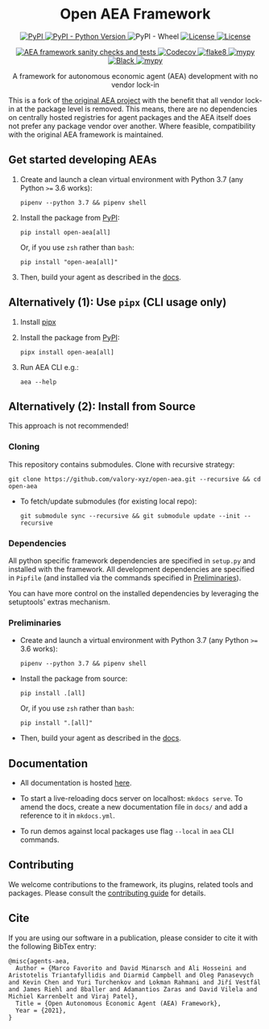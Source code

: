 <h1 align="center">
    <b>Open AEA Framework</b>
</h1>

<p align="center">
  <a href="https://pypi.org/project/open-aea/">
    <img alt="PyPI" src="https://img.shields.io/pypi/v/open-aea">
  </a>
  <a href="https://pypi.org/project/open-aea/">
    <img alt="PyPI - Python Version" src="https://img.shields.io/pypi/pyversions/open-aea">
  </a>
  <a>
    <img alt="PyPI - Wheel" src="https://img.shields.io/pypi/wheel/open-aea">
  </a>
  <a href="https://github.com/valory-xyz/open-aea/blob/main/LICENSE">
    <img alt="License" src="https://img.shields.io/pypi/l/open-aea"> 
  </a>
  <a href="https://pypi.org/project/open-aea/">
    <img alt="License" src="https://img.shields.io/pypi/dm/open-aea"> 
  </a>
</p>
<p align="center">
  <a href="https://github.com/valory-xyz/open-aea/workflows/AEA%20framework%20sanity%20checks%20and%20tests">
    <img alt="AEA framework sanity checks and tests" src="https://github.com/valory-xyz/open-aea/workflows/AEA%20framework%20sanity%20checks%20and%20tests/badge.svg?branch=main">
  </a>
  <a href="">
    <img alt="Codecov" src="https://img.shields.io/codecov/c/github/valory-xyz/open-aea">
  </a>
  <a href="https://img.shields.io/badge/lint-flake8-blueviolet">
    <img alt="flake8" src="https://img.shields.io/badge/lint-flake8-yellow" >
  </a>
  <a href="https://github.com/python/mypy">
    <img alt="mypy" src="https://img.shields.io/badge/static%20check-mypy-blue">
  </a>
  <a href="https://github.com/psf/black">
    <img alt="Black" src="https://img.shields.io/badge/code%20style-black-black">
  </a>
  <a href="https://github.com/PyCQA/bandit">
    <img alt="mypy" src="https://img.shields.io/badge/security-bandit-lightgrey">
  </a>
</p>

<p align="center">
A framework for autonomous economic agent (AEA) development with no vendor lock-in
</p>

This is a fork of <a href="https://github.com/fetchai/agents-aea">the original AEA project</a> with the benefit that all vendor lock-in at the package level is removed. This means, there are no dependencies on centrally hosted registries for agent packages and the AEA itself does not prefer any package vendor over another. Where feasible, compatibility with the original AEA framework is maintained.

## Get started developing AEAs

1. Create and launch a clean virtual environment with Python 3.7 (any Python `>=` 3.6 works):

       pipenv --python 3.7 && pipenv shell

2. Install the package from [PyPI](https://pypi.org/project/open-aea/):

       pip install open-aea[all]

    Or, if you use `zsh` rather than `bash`:

       pip install "open-aea[all]"

3. Then, build your agent as described in the [docs](https://valory-xyz.github.io/open-aea/).

## Alternatively (1): Use `pipx` (CLI usage only)

1. Install [pipx](https://github.com/pipxproject/pipx)

2. Install the package from [PyPI](https://pypi.org/project/aea/):

       pipx install open-aea[all]

3. Run AEA CLI e.g.:

       aea --help

## Alternatively (2): Install from Source

This approach is not recommended!

### Cloning

This repository contains submodules. Clone with recursive strategy:

    git clone https://github.com/valory-xyz/open-aea.git --recursive && cd open-aea

- To fetch/update submodules (for existing local repo):

      git submodule sync --recursive && git submodule update --init --recursive

### Dependencies

All python specific framework dependencies are specified in `setup.py` and installed with the framework. All development dependencies are specified in `Pipfile` (and installed via the commands specified in [Preliminaries](#preliminaries)).

You can have more control on the installed dependencies by leveraging the setuptools' extras mechanism. 

### Preliminaries

- Create and launch a virtual environment with Python 3.7 (any Python `>=` 3.6 works):

      pipenv --python 3.7 && pipenv shell

- Install the package from source:

      pip install .[all]

    Or, if you use `zsh` rather than `bash`:

      pip install ".[all]"

- Then, build your agent as described in the [docs](https://valory-xyz.github.io/open-aea/).

## Documentation

- All documentation is hosted [here](https://valory-xyz.github.io/open-aea/).

- To start a live-reloading docs server on localhost: `mkdocs serve`. To amend the docs, create a new documentation file in `docs/` and add a reference to it in `mkdocs.yml`.

- To run demos against local packages use flag `--local` in `aea` CLI commands.

## Contributing

We welcome contributions to the framework, its plugins, related tools and packages. Please consult the [contributing guide](https://github.com/valory-xyz/open-aea/blob/main/CONTRIBUTING.md) for details.

## Cite

If you are using our software in a publication, please 
consider to cite it with the following BibTex entry:

```
@misc{agents-aea,
  Author = {Marco Favorito and David Minarsch and Ali Hosseini and Aristotelis Triantafyllidis and Diarmid Campbell and Oleg Panasevych and Kevin Chen and Yuri Turchenkov and Lokman Rahmani and Jiří Vestfál and James Riehl and 8baller and Adamantios Zaras and David Vilela and Michiel Karrenbelt and Viraj Patel},
  Title = {Open Autonomous Economic Agent (AEA) Framework},
  Year = {2021},
}
```
